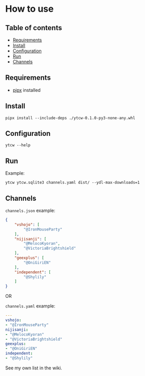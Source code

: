 # How to use

## Table of contents

- [Requirements](#requirements)
- [Install](#install)
- [Configuration](#configuration)
- [Run](#run)
- [Channels](#channels)

## Requirements

- [pipx](https://github.com/pypa/pipx) installed

## Install

```text
pipx install --include-deps ./ytcw-0.1.0-py3-none-any.whl
```

## Configuration

```text
ytcw --help
```

## Run

Example:

```text
ytcw ytcw.sqlite3 channels.yaml dist/ --ydl-max-downloads=1
```

## Channels

`channels.json` example:

```json
{
    "vshojo": [
        "@IronMouseParty"
    ],
    "nijisanji": [
        "@MelocoKyoran",
        "@VictoriaBrightshield"
    ],
    "geexplus": [
        "@OniGiriEN"
    ],
    "independent": [
        "@Shylily"
    ]
}
```

OR

`channels.yaml` example:

```yml
---
vshojo:
- "@IronMouseParty"
nijisanji:
- "@MelocoKyoran"
- "@VictoriaBrightshield"
geexplus:
- "@OniGiriEN"
independent:
- "@Shylily"
```

See my own list in the wiki.
